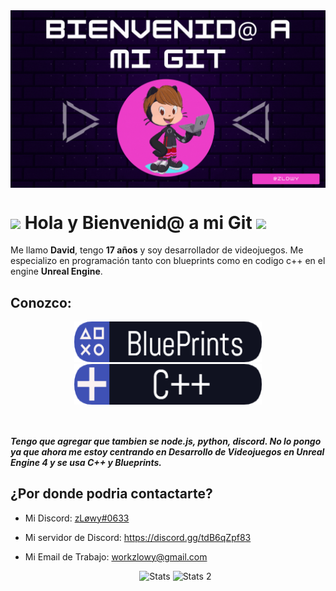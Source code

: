 <div align="center"> 
<img align="center" alt="analisis" src=https://github.com/zLowy/zLowy/blob/main/Banner%20Bienvenido%20a%20mi%20git.gif?raw=true>
</div>


<h1><img src="https://media.giphy.com/media/hvRJCLFzcasrR4ia7z/giphy.gif" width="35px"> Hola y Bienvenid@ a mi Git <img src="https://media.giphy.com/media/hvRJCLFzcasrR4ia7z/giphy.gif" width="35px"></h1>

Me llamo **David**, tengo **17 años** y soy desarrollador de videojuegos. Me especializo en programación tanto con blueprints como en codigo c++ en el engine **Unreal Engine**.

## Conozco:
<div class="offset-md-4" align="center" style="margin:10px;">
  <code><a><img height="65" width="300" src="https://github.com/zLowy/zLowy/blob/main/Panels/BluePrints.png?raw=true"></a></code>
  <code><a><img height="65" width="300" src="https://github.com/zLowy/zLowy/blob/main/Panels/C++.png?raw=true"></a></code>
</div>

<br>
<h5>Tengo que agregar que tambien se node.js, python, discord. No lo pongo ya que ahora me estoy centrando en Desarrollo de Videojuegos en Unreal Engine 4 y se usa C++ y Blueprints.</h5>

## ¿Por donde podria contactarte?

- Mi Discord: [zLøwy#0633](https://discord.gg/tdB6qZpf83)
- Mi servidor de Discord: https://discord.gg/tdB6qZpf83
- Mi Email de Trabajo: workzlowy@gmail.com

  <div class="offset-md-4" align="center" style="margin:10px;">
    <img height="350" width="500" src="https://github-readme-stats.vercel.app/api?username=zLowy&show_icons=true&theme=tokyonight" alt="Stats"> 
    <a><img height="350" width="240" src="https://github-readme-stats.vercel.app/api/top-langs/?username=zLowy&langs_count=8&theme=tokyonight" alt="Stats 2"</a>
  </div>
